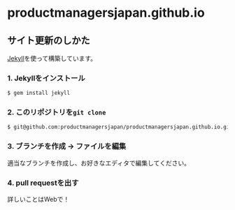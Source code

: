 # productmanagersjapan.github.io

## サイト更新のしかた

[Jekyll](https://jekyllrb.com/)を使って構築しています。

### 1. Jekyllをインストール

```sh
$ gem install jekyll
```

### 2. このリポジトリを`git clone`

```sh
$ git@github.com:productmanagersjapan/productmanagersjapan.github.io.git
```

### 3. ブランチを作成 → ファイルを編集

適当なブランチを作成し、お好きなエディタで編集してください。

### 4. pull requestを出す

詳しいことはWebで！
